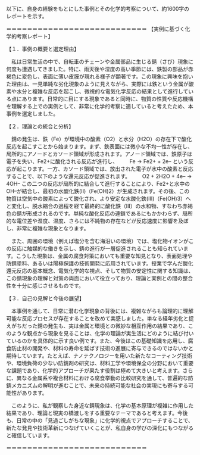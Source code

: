 以下に、自身の経験をもとにした事例とその化学的考察について、約1600字のレポートを示す。

＝＝＝＝＝＝＝＝＝＝＝＝＝＝＝＝＝＝＝＝＝＝＝＝＝＝＝
【実例に基づく化学的考察レポート】

【１．事例の概要と選定理由】

　私は日常生活の中で、自転車のチェーンや金属部品に生じる錆（さび）現象に何度も遭遇してきました。特に、雨天後や湿度の高い季節には、鉄製の部品が赤褐色に変色し、表面に薄い皮膜が現れる様子が顕著です。この現象に興味を抱いた理由は、一見単純な劣化現象のように見えながら、実際には鉄という金属が酸素や水分と複雑な反応を起こし、微視的な電気化学反応の結果として進行している点にあります。日常的に目にする現象であると同時に、物質の性質や反応機構を理解する上での実例として、非常に化学的考察に適していると考えたため、本事例を選定しました。

【２．理論との統合と分析】

　錆の発生は、鉄（Fe）が環境中の酸素（O2）と水分（H2O）の存在下で酸化反応を起こすことから始まります。まず、鉄表面には微小な不均一性が存在し、局所的にアノードとカソード領域が形成されます。アノード領域では、鉄原子は電子を失い、Fe2+に酸化される反応が進行し、
　　Fe → Fe2+ + 2e–
という反応が起こります。一方、カソード領域では、放出された電子が水中の酸素と反応することで、以下のような還元反応が促進されます。
　　O2 + 2H2O + 4e– → 4OH–
この二つの反応が局所的に結合して進行することにより、Fe2+と水中のOH–が結合し、最初の水酸化鉄(II)（Fe(OH)2）が生成されます。その後、この物質は空気中の酸素によって酸化され、より安定な水酸化鉄(III)（Fe(OH)3）へと変化し、脱水縮合の過程を経て最終的に酸化鉄（III）の水和物、すなわち赤褐色の錆が形成されるのです。単純な酸化反応の連鎖であるにもかかわらず、局所的な電位差や湿度、温度、さらには不純物の存在などが反応速度に影響を及ぼし、非常に複雑な現象となります。

　また、周囲の環境（例えば塩分を含む海沿いの環境）では、塩化物イオンがこの反応に触媒的な働きを示し、錆の進行が一層促進されることも知られています。こうした現象は、金属の腐食対策においても重要な知見となり、表面処理や防錆塗料、あるいは陽極保護の技術開発に応用されています。授業で学んだ酸化還元反応の基本概念、電気化学的な視点、そして物質の安定性に関する知識は、この錆現象の理解と対策の両面において役立っており、理論と実例との間の整合性を十分に感じさせるものです。

【３．自己の見解と今後の展望】

　本事例を通して、日常に潜む化学現象の背後には、複雑ながらも論理的に理解可能な反応プロセスが存在することを改めて実感しました。単なる経年劣化と捉えがちだった錆の発生も、実は金属と環境との微妙な相互作用の結果であり、このような観点から現象を見ることは、化学の理論が実生活にどのように結び付いているのかを具体的に示す良い例です。また、今後はこの基礎知識を応用し、腐食防止材の開発や、材料の寿命を延ばす技術の進展に寄与できるのではないかと期待しています。たとえば、ナノテクノロジーを用いた新たなコーティング技術や、環境負荷の少ない防錆剤の研究は、材料工学や環境保全の分野において重要な課題であり、化学的アプローチが果たす役割は極めて大きいと考えます。さらに、異なる金属系や複合材料における腐食挙動の比較研究を通して、普遍的な防錆メカニズムの解明が進むことで、未来の持続可能な社会の実現にも寄与する可能性があります。

　このように、私が観察した身近な錆現象は、化学の基本原理が複雑に作用した結果であり、理論と現実の橋渡しをする重要なテーマであると考えます。今後も、日常の中の「見過ごしがちな現象」に化学的視点でアプローチすることで、新たな発見や技術革新につなげていくことが、私自身の学びの深化にもつながると確信しています。

＝＝＝＝＝＝＝＝＝＝＝＝＝＝＝＝＝＝＝＝＝＝＝＝＝＝＝